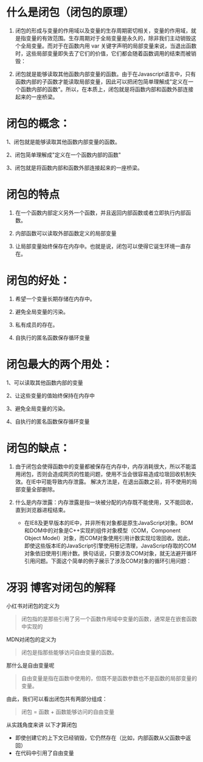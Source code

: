 # 什么是闭包（闭包的原理）

1. 闭包的形成与变量的作用域以及变量的生存周期密切相关，变量的作用域，就是指变量的有效范围。生存周期对于全局变量是永久的，除非我们主动销毁这个全局变量。而对于在函数内用 var 关键字声明的局部变量来说，当退出函数时，这些局部变量即失去了它们的价值，它们都会随着函数调用的结束而被销毁：

2. 闭包就是能够读取其他函数内部变量的函数。由于在Javascript语言中，只有函数内部的子函数才能读取局部变量，因此可以把闭包简单理解成"定义在一个函数内部的函数"。所以，在本质上，闭包就是将函数内部和函数外部连接起来的一座桥梁。

# 闭包的概念：

1、闭包就是能够读取其他函数内部变量的函数。

2、闭包简单理解成"定义在一个函数内部的函数"

3、闭包就是将函数内部和函数外部连接起来的一座桥梁。

# 闭包的特点

1. 在一个函数内部定义另外一个函数，并且返回内部函数或者立即执行内部函数。

2. 内部函数可以读取外部函数定义的局部变量

3. 让局部变量始终保存在内存中。也就是说，闭包可以使得它诞生环境一直存在。

# 闭包的好处：

1. 希望一个变量长期存储在内存中。

2. 避免全局变量的污染。

3. 私有成员的存在。

4. 自执行的匿名函数保存循环变量

# 闭包最大的两个用处：

1、可以读取其他函数内部的变量

2、让这些变量的值始终保持在内存中

3、避免全局变量的污染。

4、自执行的匿名函数保存循环变量

# 闭包的缺点：

1. 由于闭包会使得函数中的变量都被保存在内存中，内存消耗很大，所以不能滥用闭包，否则会造成网页的性能问题，使用不当会很容易造成垃圾回收机制失效。在IE中可能导致内存泄露。 解决方法是，在退出函数之前，将不使用的局部变量全部删除。

2. 什么是内存泄露：内存泄露是指一块被分配的内存既不能使用，又不能回收，直到浏览器进程结束。
   - 在IE8及更早版本的IE中，并非所有对象都是原生JavaScript对象。BOM和DOM中的对象是C++实现的组件对象模型（COM，Component Object Model）对象，而COM对象使用引用计数实现垃圾回收。因此，即使这些版本IE的JavaScript引擎使用标记清理，JavaScript存取的COM对象依旧使用引用计数。换句话说，只要涉及COM对象，就无法避开循环引用问题。下面这个简单的例子展示了涉及COM对象的循环引用问题：

# 冴羽 博客对闭包的解释

小红书对闭包的定义为

> 闭包指的是那些引用了另一个函数作用域中变量的函数，通常是在嵌套函数中实现的

MDN对闭包的定义为

> 闭包是指那些能够访问自由变量的函数。

那什么是自由变量呢

> 自由变量是指在函数中使用的，但既不是函数参数也不是函数的局部变量的变量。

由此，我们可以看出闭包共有两部分组成：

> 闭包 = 函数 + 函数能够访问的自由变量

从实践角度来讲 以下才算闭包

- 即使创建它的上下文已经销毁，它仍然存在（比如，内部函数从父函数中返回）
- 在代码中引用了自由变量

